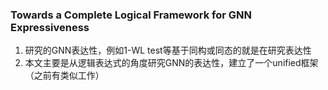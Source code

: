 ### Towards a Complete Logical Framework for GNN Expressiveness
1. 研究的GNN表达性，例如1-WL test等基于同构或同态的就是在研究表达性
2. 本文主要是从逻辑表达式的角度研究GNN的表达性，建立了一个unified框架（之前有类似工作）